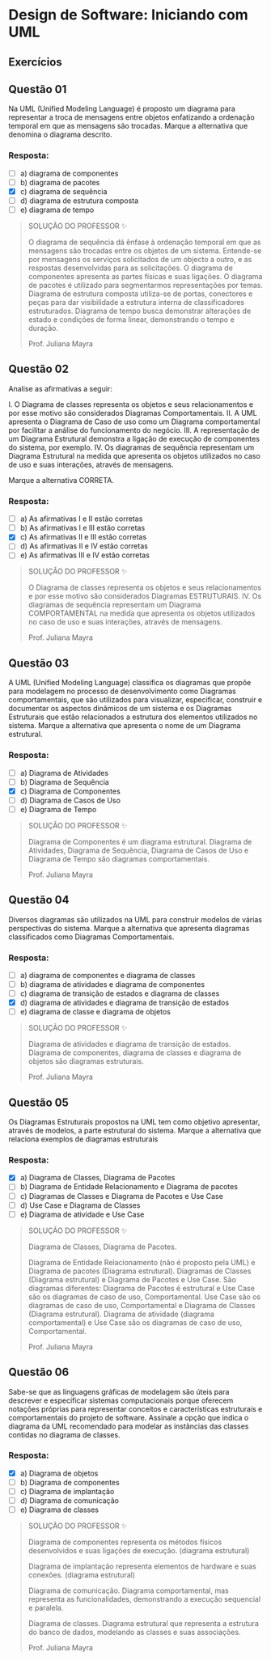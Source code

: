 # Design de Software: Iniciando com UML

## Exercícios

## Questão 01 
Na UML (Unified Modeling Language) é proposto um diagrama para representar a troca de mensagens entre objetos enfatizando a ordenação temporal em que as mensagens são trocadas. Marque a alternativa que denomina o diagrama descrito.
### Resposta:
- [ ] a) ​diagrama de componentes
- [ ] b) diagrama de pacotes
- [x] c) diagrama de sequência
- [ ] d) diagrama de estrutura composta
- [ ] e) diagrama de tempo

> SOLUÇÃO DO PROFESSOR ✨
>
> ​O diagrama de sequência dá ênfase à ordenação temporal em que as mensagens são trocadas entre os objetos de um sistema. Entende-se por mensagens os serviços solicitados de um objecto a outro, e as respostas desenvolvidas para as solicitações. O diagrama de componentes apresenta as partes físicas e suas ligações. O diagrama de pacotes é utilizado para segmentarmos representações por temas. Diagrama de estrutura composta utiliza-se de portas, conectores e peças para dar visibilidade a estrutura interna de classificadores estruturados. Diagrama de tempo busca demonstrar alterações de estado e condições de forma linear, demonstrando o tempo e duração.
>
> Prof. Juliana Mayra

## Questão 02 
Analise as afirmativas a seguir:

I. O Diagrama de classes representa os objetos e seus relacionamentos e por esse motivo são considerados Diagramas Comportamentais.
II. A UML apresenta o Diagrama de Caso de uso como um Diagrama comportamental por facilitar a análise do funcionamento do negócio.
III. A representação de um Diagrama Estrutural demonstra a ligação de execução de componentes do sistema, por exemplo.
IV. Os diagramas de sequência representam um Diagrama Estrutural na medida que apresenta os objetos utilizados no caso de uso e suas interações, através de mensagens.

Marque a alternativa CORRETA.
### Resposta:
- [ ] a) ​As afirmativas I e II estão corretas
- [ ] b) ​As afirmativas I e III estão corretas
- [x] c) ​As afirmativas II e III estão corretas
- [ ] d) ​As afirmativas II e IV estão corretas
- [ ] e) ​As afirmativas III e IV estão corretas

> SOLUÇÃO DO PROFESSOR ✨
>
> O Diagrama de classes representa os objetos e seus relacionamentos e por esse motivo são considerados Diagramas ESTRUTURAIS.
> ​IV. Os diagramas de sequência representam um Diagrama COMPORTAMENTAL na medida que apresenta os objetos utilizados no caso de uso e suas interações, através de mensagens.
>
> Prof. Juliana Mayra

## Questão 03 
A UML (Unified Modeling Language) classifica os diagramas que propõe para modelagem no processo de desenvolvimento como Diagramas comportamentais, que são utilizados para visualizar, especificar, construir e documentar os aspectos dinâmicos de um sistema e os Diagramas Estruturais que estão relacionados a estrutura dos elementos utilizados no sistema.
Marque a alternativa que apresenta o nome de um Diagrama estrutural.
### Resposta:
- [ ] a) Diagrama de Atividades
- [ ] b) Diagrama de Sequência
- [x] c) Diagrama de Componentes
- [ ] d) Diagrama de Casos de Uso
- [ ] e) Diagrama de Tempo

> SOLUÇÃO DO PROFESSOR ✨
>
> Diagrama de Componentes é um diagrama estrutural.
> Diagrama de Atividades, Diagrama de Sequência, Diagrama de Casos de Uso e Diagrama de Tempo são diagramas comportamentais.
>
> Prof. Juliana Mayra

## Questão 04 
​Diversos diagramas são utilizados na UML para construir modelos de várias perspectivas do sistema.
​Marque a alternativa que apresenta diagramas classificados como Diagramas Comportamentais.
### Resposta:
- [ ] a) ​diagrama de componentes e diagrama de classes
- [ ] b) ​diagrama de atividades e diagrama de componentes
- [ ] c) ​diagrama de transição de estados e diagrama de classes
- [x] d) diagrama de atividades e diagrama de transição de estados
- [ ] e) ​diagrama de classe e diagrama de objetos

> SOLUÇÃO DO PROFESSOR ✨
>
> Diagrama de atividades e diagrama de transição de estados. Diagrama de componentes, diagrama de classes e diagrama de objetos são diagramas estruturais.
>
> Prof. Juliana Mayra

## Questão 05 
​Os Diagramas Estruturais propostos na UML tem como objetivo apresentar, através de modelos, a parte estrutural do sistema.
​Marque a alternativa que relaciona exemplos de diagramas estruturais
### Resposta:
- [x] a) Diagrama de Classes, Diagrama de Pacotes
- [ ] b) Diagrama de Entidade Relacionamento e Diagrama de pacotes
- [ ] c) Diagramas de Classes e Diagrama de Pacotes e Use Case
- [ ] d) Use Case e Diagrama de Classes
- [ ] e) Diagrama de atividade e Use Case

> SOLUÇÃO DO PROFESSOR ✨
>
> Diagrama de Classes, Diagrama de Pacotes.
> 
> Diagrama de Entidade Relacionamento (não é proposto pela UML) e Diagrama de pacotes (Diagrama estrutural).
> Diagramas de Classes (Diagrama estrutural) e Diagrama de Pacotes e Use Case. São diagramas diferentes: Diagrama de Pacotes é estrutural e Use Case são os diagramas de caso de uso, Comportamental.
> Use Case são os diagramas de caso de uso, Comportamental e Diagrama de Classes (Diagrama estrutural).
> Diagrama de atividade (diagrama comportamental) e Use Case são os diagramas de caso de uso, Comportamental.
>
> Prof. Juliana Mayra

## Questão 06 
Sabe-se que as linguagens gráficas de modelagem são úteis para descrever e especificar sistemas computacionais porque oferecem notações próprias para representar conceitos e características estruturais e comportamentais do projeto de software.
Assinale a opção que indica o diagrama da UML recomendado para modelar as instâncias das classes contidas no diagrama de classes.
### Resposta:
- [x] a) Diagrama de objetos
- [ ] b) Diagrama de componentes
- [ ] c) Diagrama de implantação
- [ ] d) Diagrama de comunicação
- [ ] e) Diagrama de classes

> SOLUÇÃO DO PROFESSOR ✨
>
> Diagrama de componentes representa os métodos físicos desenvolvidos e suas ligações de execução. (diagrama estrutural)
> 
> Diagrama de implantação representa elementos de hardware e suas conexões. (diagrama estrutural)
> 
> Diagrama de comunicação. Diagrama comportamental, mas representa as funcionalidades, demonstrando a execução sequencial e paralela.
> 
> Diagrama de classes. Diagrama estrutural que representa a estrutura do banco de dados, modelando as classes e suas associações.
> 
> Prof. Juliana Mayra